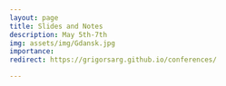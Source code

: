 ```yaml
---
layout: page
title: Slides and Notes
description: May 5th-7th
img: assets/img/Gdansk.jpg
importance: 
redirect: https://grigorsarg.github.io/conferences/

---
```




